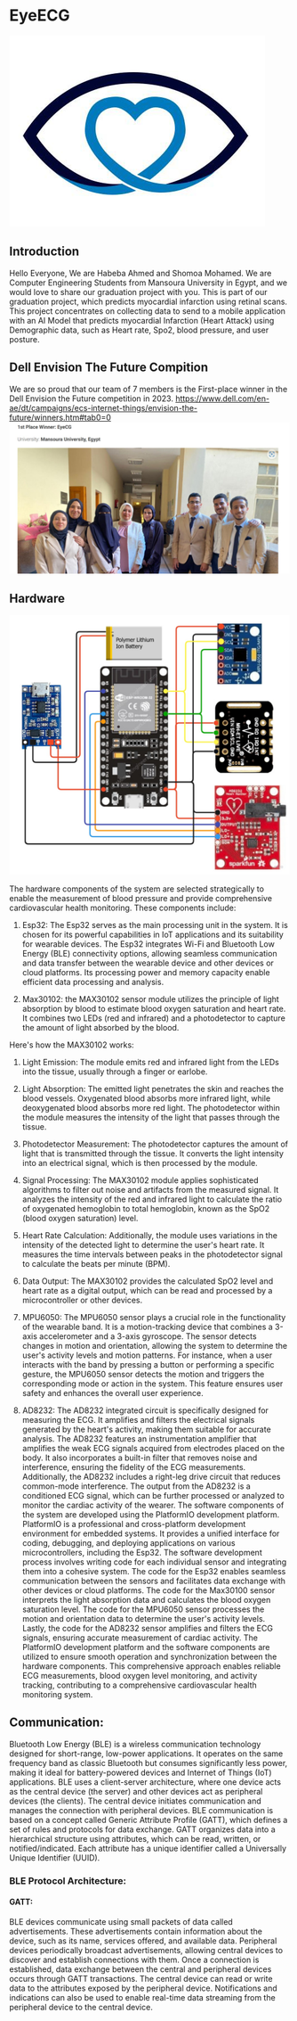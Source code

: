 # EyeECG
![Our Logo](Logo.jpg)

## Introduction 
Hello Everyone, We are Habeba Ahmed and Shomoa Mohamed.
We are Computer Engineering Students from Mansoura University in Egypt, and we would love to share our graduation project with you.
This is part of our graduation project, which predicts myocardial infarction using retinal scans. 
This project concentrates on collecting data to send to a mobile application with an AI Model that predicts myocardial Infarction (Heart Attack) using Demographic data, such as Heart rate, Spo2, blood pressure, and user posture.

## Dell Envision The Future Compition
We are so proud that our team of 7 members is the First-place winner in the Dell Envision the Future competition in 2023.
https://www.dell.com/en-ae/dt/campaigns/ecs-internet-things/envision-the-future/winners.htm#tab0=0
![Dell Website](DellWinners.jpg)


## Hardware 
![Hardware](Hardware.jpg)


The hardware components of the system are selected strategically to enable the measurement of blood pressure and provide comprehensive cardiovascular health monitoring. These components include:

1. Esp32: The Esp32 serves as the main processing unit in the system. It is chosen for its powerful capabilities in IoT applications and its suitability for wearable devices. The Esp32 integrates Wi-Fi and Bluetooth Low Energy (BLE) connectivity options, allowing seamless communication and data transfer between the wearable device and other devices or cloud platforms. Its processing power and memory capacity enable efficient data processing and analysis.

2. Max30102: the MAX30102 sensor module utilizes the principle of light absorption by blood to estimate blood oxygen saturation and heart rate. It combines two LEDs (red and infrared) and a photodetector to capture the amount of light absorbed by the blood.

Here's how the MAX30102 works:

1. Light Emission: The module emits red and infrared light from the LEDs into the tissue, usually through a finger or earlobe.

2. Light Absorption: The emitted light penetrates the skin and reaches the blood vessels. Oxygenated blood absorbs more infrared light, while deoxygenated blood absorbs more red light. The photodetector within the module measures the intensity of the light that passes through the tissue.
3. Photodetector Measurement: The photodetector captures the amount of light that is transmitted through the tissue. It converts the light intensity into an electrical signal, which is then processed by the module.

4. Signal Processing: The MAX30102 module applies sophisticated algorithms to filter out noise and artifacts from the measured signal. It analyzes the intensity of the red and infrared light to calculate the ratio of oxygenated hemoglobin to total hemoglobin, known as the SpO2 (blood oxygen saturation) level.

5. Heart Rate Calculation: Additionally, the module uses variations in the intensity of the detected light to determine the user's heart rate. It measures the time intervals between peaks in the photodetector signal to calculate the beats per minute (BPM).

6. Data Output: The MAX30102 provides the calculated SpO2 level and heart rate as a digital output, which can be read and processed by a microcontroller or other devices.


3. MPU6050: The MPU6050 sensor plays a crucial role in the functionality of the wearable band. It is a motion-tracking device that combines a 3-axis accelerometer and a 3-axis gyroscope. The sensor detects changes in motion and orientation, allowing the system to determine the user's activity levels and motion patterns. For instance, when a user interacts with the band by pressing a button or performing a specific gesture, the MPU6050 sensor detects the motion and triggers the corresponding mode or action in the system. This feature ensures user safety and enhances the overall user experience.


4. AD8232: The AD8232 integrated circuit is specifically designed for measuring the ECG. It amplifies and filters the electrical signals generated by the heart's activity, making them suitable for accurate analysis. The AD8232 features an instrumentation amplifier that amplifies the weak ECG signals acquired from electrodes placed on the body. It also incorporates a built-in filter that removes noise and interference, ensuring the fidelity of the ECG measurements. Additionally, the AD8232 includes a right-leg drive circuit that reduces common-mode interference. The output from the AD8232 is a conditioned ECG signal, which can be further processed or analyzed to monitor the cardiac activity of the wearer.
   The software components of the system are developed using the PlatformIO development platform. PlatformIO is a professional and cross-platform development environment for embedded systems. It provides a unified interface for coding, debugging, and deploying applications on various microcontrollers, including the Esp32.
The software development process involves writing code for each individual sensor and integrating them into a cohesive system. The code for the Esp32 enables seamless communication between the sensors and facilitates data exchange with other devices or cloud platforms. The code for the Max30100 sensor interprets the light absorption data and calculates the blood oxygen saturation level. The code for the MPU6050 sensor processes the motion and orientation data to determine the user's activity levels. Lastly, the code for the AD8232 sensor amplifies and filters the ECG signals, ensuring accurate measurement of cardiac activity.
The PlatformIO development platform and the software components are utilized to ensure smooth operation and synchronization between the hardware components. This comprehensive approach enables reliable ECG measurements, blood oxygen level monitoring, and activity tracking, contributing to a comprehensive cardiovascular health monitoring system.


## Communication:

Bluetooth Low Energy (BLE) is a wireless communication technology designed for short-range, low-power applications. It operates on the same frequency band as classic Bluetooth but consumes significantly less power, making it ideal for battery-powered devices and Internet of Things (IoT) applications.
BLE uses a client-server architecture, where one device acts as the central device (the server) and other devices act as peripheral devices (the clients). The central device initiates communication and manages the connection with peripheral devices.
BLE communication is based on a concept called Generic Attribute Profile (GATT), which defines a set of rules and protocols for data exchange. GATT organizes data into a hierarchical structure using attributes, which can be read, written, or notified/indicated. Each attribute has a unique identifier called a Universally Unique Identifier (UUID).

 ### BLE Protocol Architecture:

#### GATT:

BLE devices communicate using small packets of data called advertisements. These advertisements contain information about the device, such as its name, services offered, and available data. Peripheral devices periodically broadcast advertisements, allowing central devices to discover and establish connections with them.
Once a connection is established, data exchange between the central and peripheral devices occurs through GATT transactions. The central device can read or write data to the attributes exposed by the peripheral device. Notifications and indications can also be used to enable real-time data streaming from the peripheral device to the central device.

